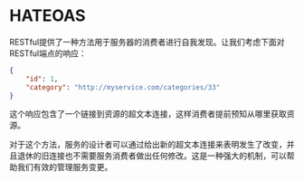 # HATEOAS

RESTful提供了一种方法用于服务器的消费者进行自我发现。让我们考虑下面对RESTful端点的响应：
```json
{
	"id": 1,
	"category": "http://myservice.com/categories/33"
}

```

这个响应包含了一个链接到资源的超文本连接，这样消费者提前预知从哪里获取资源。

对于这个方法，服务的设计者可以通过给出新的超文本连接来表明发生了改变，并且退休的旧连接也不需要服务消费者做出任何修改。这是一种强大的机制，可以帮助我们有效的管理服务变更。